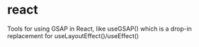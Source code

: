 # react
Tools for using GSAP in React, like useGSAP() which is a drop-in replacement for useLayoutEffect()/useEffect()
